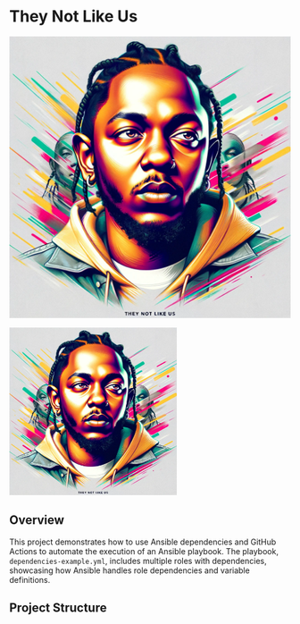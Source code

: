 # They Not Like Us

![They Not Like Us](./kdot.webp)

<img src="./kdot.webp" alt="They Not Like Us" width="300" height="300">

## Overview

This project demonstrates how to use Ansible dependencies and GitHub Actions to automate the execution of an Ansible playbook. The playbook, `dependencies-example.yml`, includes multiple roles with dependencies, showcasing how Ansible handles role dependencies and variable definitions.

## Project Structure

